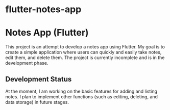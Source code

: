 # flutter-notes-app
# Notes App (Flutter)

This project is an attempt to develop a notes app using Flutter. My goal is to create a simple application where users can quickly and easily take notes, edit them, and delete them. The project is currently incomplete and is in the development phase.

## Development Status
At the moment, I am working on the basic features for adding and listing notes. I plan to implement other functions (such as editing, deleting, and data storage) in future stages.
